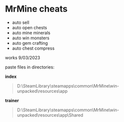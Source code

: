 # MrMine cheats

- auto sell
- auto open chests
- auto mine minerals
- auto win monsters
- auto gem crafting
- auto chest compress

works 9/03/2023

paste files in directories:

**index**
> D:\SteamLibrary\steamapps\common\MrMine\win-unpacked\resources\app

**trainer**
> D:\SteamLibrary\steamapps\common\MrMine\win-unpacked\resources\app\Shared
